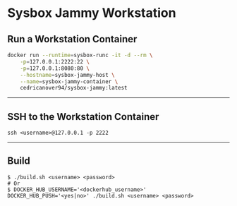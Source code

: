 # Sysbox Jammy Workstation

## Run a Workstation Container
```bash
docker run --runtime=sysbox-runc -it -d --rm \
    -p=127.0.0.1:2222:22 \
    -p=127.0.0.1:8080:80 \
    --hostname=sysbox-jammy-host \
    --name=sysbox-jammy-container \
    cedricanover94/sysbox-jammy:latest
```

---

## SSH to the Workstation Container
```shell
ssh <username>@127.0.0.1 -p 2222
```

---

## Build
```shell
$ ./build.sh <username> <password>
# Or
$ DOCKER_HUB_USERNAME='<dockerhub_username>' DOCKER_HUB_PUSH='<yes|no>' ./build.sh <username> <password>
```
